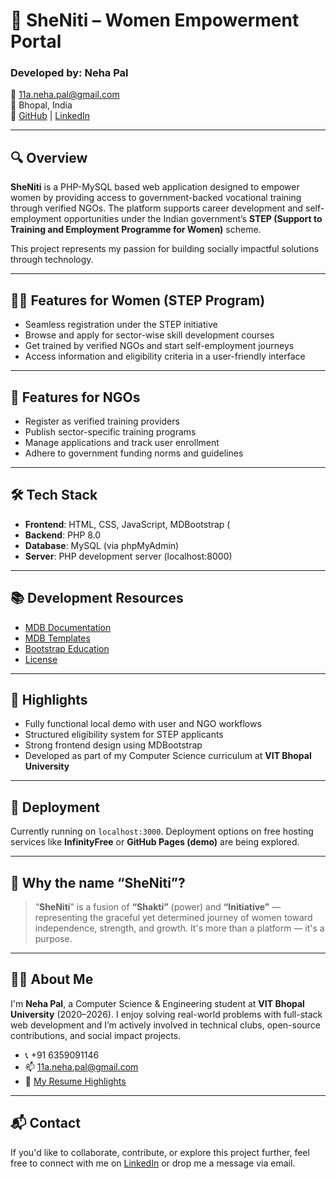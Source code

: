 # 🌸 SheNiti – Women Empowerment Portal

### Developed by: Neha Pal  
📧 11a.neha.pal@gmail.com  
📍 Bhopal, India  
🔗 [GitHub](https://github.com/Nehahahah) | [LinkedIn](https://www.linkedin.com/in/neha-pal-student)

---

## 🔍 Overview

**SheNiti** is a PHP-MySQL based web application designed to empower women by providing access to government-backed vocational training through verified NGOs. The platform supports career development and self-employment opportunities under the Indian government’s **STEP (Support to Training and Employment Programme for Women)** scheme.

This project represents my passion for building socially impactful solutions through technology.

---

## 👩‍🎓 Features for Women (STEP Program)

- Seamless registration under the STEP initiative
- Browse and apply for sector-wise skill development courses
- Get trained by verified NGOs and start self-employment journeys
- Access information and eligibility criteria in a user-friendly interface

---

## 🏢 Features for NGOs

- Register as verified training providers
- Publish sector-specific training programs
- Manage applications and track user enrollment
- Adhere to government funding norms and guidelines

---

## 🛠 Tech Stack

- **Frontend**: HTML, CSS, JavaScript, MDBootstrap (
- **Backend**: PHP 8.0
- **Database**: MySQL (via phpMyAdmin)
- **Server**: PHP development server (localhost:8000)

---

## 📚 Development Resources

- [MDB Documentation](https://mdbootstrap.com/docs/jquery/getting-started/download/)
- [MDB Templates](https://mdbootstrap.com/templates/)
- [Bootstrap Education](https://mdbootstrap.com/education/bootstrap/)
- [License](https://mdbootstrap.com/general/license/)

---

## 🌟 Highlights

- Fully functional local demo with user and NGO workflows
- Structured eligibility system for STEP applicants
- Strong frontend design using MDBootstrap
- Developed as part of my Computer Science curriculum at **VIT Bhopal University**

---

## 🚀 Deployment

Currently running on `localhost:3000`. Deployment options on free hosting services like **InfinityFree** or **GitHub Pages (demo)** are being explored.

---

## 🧕 Why the name “SheNiti”?

> “**SheNiti**” is a fusion of **“Shakti”** (power) and **“Initiative”** — representing the graceful yet determined journey of women toward independence, strength, and growth. It's more than a platform — it's a purpose.

---

## 👩‍💻 About Me

I'm **Neha Pal**, a Computer Science & Engineering student at **VIT Bhopal University** (2020–2026). I enjoy solving real-world problems with full-stack web development and I’m actively involved in technical clubs, open-source contributions, and social impact projects.

- 📞 +91 6359091146  
- 📫 11a.neha.pal@gmail.com  
- 🧠 [My Resume Highlights](https://github.com/Nehahahah)

---

## 📬 Contact

If you'd like to collaborate, contribute, or explore this project further, feel free to connect with me on [LinkedIn](https://www.linkedin.com/in/neha-pal-student) or drop me a message via email.



